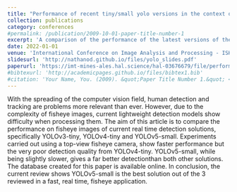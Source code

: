 ```yaml
---
title: "Performance of recent tiny/small yolo versions in the context of top-view fisheye images"
collection: publications
category: conferences
#permalink: /publication/2009-10-01-paper-title-number-1
excerpt: 'A comparison of the performance of the latest versions of the YOLO model on fisheye images. This article served as the foundation for the following article on tracking.'
date: 2022-01-01
venue: 'International Conference on Image Analysis and Processing - ISHAPE Workshop'
slidesurl: 'http://nathanod.github.io/files/yolo_slides.pdf'
paperurl: 'https://imt-mines-ales.hal.science/hal-03676679/file/performance_YOLO_fisheye_HAL.pdf'
#bibtexurl: 'http://academicpages.github.io/files/bibtex1.bib'
#citation: 'Your Name, You. (2009). &quot;Paper Title Number 1.&quot; <i>Journal 1</i>. 1(1).'
---
```

With the spreading of the computer vision field, human detection and tracking are problems more relevant than ever. However, due to the complexity of fisheye images, current lightweight detection models show difficulty when processing them. The aim of this article is to compare the performance on fisheye images of current real time detection solutions, specifically YOLOv3-tiny, YOLOv4-tiny and YOLOv5-small. Experiments carried out using a top-view fisheye camera, show faster performance but the very poor detection quality from YOLOv4-tiny. YOLOv5-small, while being slightly slower, gives a far better detectionthan both other solutions. The database created for this paper is available online. In conclusion, the current review shows YOLOv5-small is the best solution out of the 3 reviewed in a fast, real time, fisheye application.
